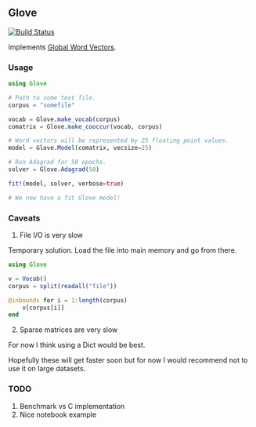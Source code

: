 Glove
-----

[![Build Status](https://travis-ci.org/domluna/GloVe.jl.svg?branch=master)](https://travis-ci.org/domluna/GloVe.jl)

Implements [Global Word Vectors](http://nlp.stanford.edu/projects/glove/).

### Usage

```julia
using Glove

# Path to some text file.
corpus = "somefile"

vocab = Glove.make_vocab(corpus)
comatrix = Glove.make_cooccur(vocab, corpus)

# Word vectors will be represented by 25 floating point values.
model = Glove.Model(comatrix, vecsize=25)

# Run Adagrad for 50 epochs.
solver = Glove.Adagrad(50)

fit!(model, solver, verbose=true)

# We now have a fit Glove model!
```

### Caveats

1. File I/O is very slow

Temporary solution. Load the file into main memory and go from there.

```julia
using Glove

v = Vocab()
corpus = split(readall("file"))

@inbounds for i = 1:length(corpus)
    v[corpus[i]]
end
```
2. Sparse matrices are very slow

For now I think using a Dict would be best.

Hopefully these will get faster soon but for now I would recommend
not to use it on large datasets.

### TODO

1. Benchmark vs C implementation
2. Nice notebook example
